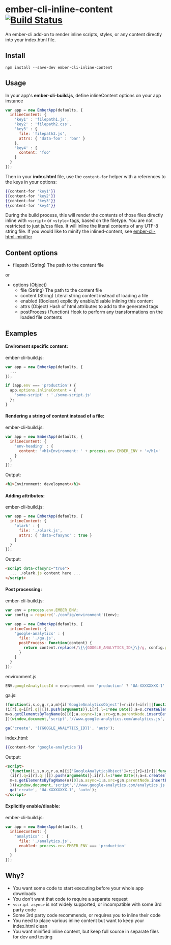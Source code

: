 # ember-cli-inline-content [![Build Status](https://travis-ci.org/gdub22/ember-cli-inline-content.svg?branch=master)](https://travis-ci.org/gdub22/ember-cli-inline-content)

An ember-cli add-on to render inline scripts, styles, or any content directly into your index.html file.

## Install
```
npm install --save-dev ember-cli-inline-content
```

## Usage

In your app's **ember-cli-build.js**, define inlineContent options on your app instance

```js
var app = new EmberApp(defaults, {
  inlineContent: {
    'key1' : 'filepath1.js',
    'key2' : 'filepath2.css',
    'key3' : {
      file: 'filepath3.js',
      attrs: { 'data-foo' : 'bar' }
    },
    'key4' : {
      content: 'foo'
    }
  }
});
```

Then in your **index.html** file, use the `content-for` helper with a references to the keys in your options:

```hbs
{{content-for 'key1'}}
{{content-for 'key2'}}
{{content-for 'key3'}}
{{content-for 'key4'}}
```

During the build process, this will render the contents of those files directly inline with `<script>` or `<style>` tags, based on the filetype. You are not restricted to just js/css files.  It will inline the literal contents of any UTF-8 string file.  If you would like to minify the inlined-content, see [ember-cli-html-minifier](https://github.com/gdub22/ember-cli-html-minifier)

## Content options
- filepath (String) The path to the content file

or

- options (Object)
    - file (String) The path to the content file
    - content (String) Literal string content instead of loading a file
    - enabled (Boolean) explicitly enable/disable inlining this content
    - attrs (Object) Hash of html attributes to add to the generated tags
    - postProcess (Function) Hook to perform any transformations on the loaded file contents

## Examples

#### Enviroment specific content:
ember-cli-build.js:
```js
var app = new EmberApp(defaults, {
  ...
});

if (app.env === 'production') {
  app.options.inlineContent = {
    'some-script' : './some-script.js'
  };
}
```

#### Rendering a string of content instead of a file:
ember-cli-build.js:
```js
var app = new EmberApp(defaults, {
  inlineContent: {
    'env-heading' : {
      content: '<h1>Environment: ' + process.env.EMBER_ENV + '</h1>'
    }
  }
});
```

Output:
```html
<h1>Environment: development</h1>
```

#### Adding attributes:
ember-cli-build.js:
```js
var app = new EmberApp(defaults, {
  inlineContent: {
    'olark' : {
      file: './olark.js',
      attrs: { 'data-cfasync' : true }
    }
  }
});
```

Output:
```html
<script data-cfasync="true">
  ... ./olark.js content here ...
</script>
```

#### Post processing:
ember-cli-build.js:
```js
var env = process.env.EMBER_ENV;
var config = require('./config/environment')(env);

var app = new EmberApp(defaults, {
  inlineContent: {
    'google-analytics' : {
      file: './ga.js',
      postProcess: function(content) {
        return content.replace(/\{\{GOOGLE_ANALYTICS_ID\}\}/g, config.googleAnalyticsId);
      }
    }
  }
});
```

environment.js
```js
ENV.googleAnalyticsId = environment === 'production' ? 'UA-XXXXXXXX-1' : 'UA-XXXXXXXX-2';
```

ga.js:
```js
(function(i,s,o,g,r,a,m){i['GoogleAnalyticsObject']=r;i[r]=i[r]||function(){
(i[r].q=i[r].q||[]).push(arguments)},i[r].l=1*new Date();a=s.createElement(o),
m=s.getElementsByTagName(o)[0];a.async=1;a.src=g;m.parentNode.insertBefore(a,m)
})(window,document,'script','//www.google-analytics.com/analytics.js','ga');

ga('create', '{{GOOGLE_ANALYTICS_ID}}', 'auto');
```

index.html:
```hbs
{{content-for 'google-analytics'}}
```

Output:
```html
<script>
  (function(i,s,o,g,r,a,m){i['GoogleAnalyticsObject']=r;i[r]=i[r]||function(){
  (i[r].q=i[r].q||[]).push(arguments)},i[r].l=1*new Date();a=s.createElement(o),
  m=s.getElementsByTagName(o)[0];a.async=1;a.src=g;m.parentNode.insertBefore(a,m)
  })(window,document,'script','//www.google-analytics.com/analytics.js','ga');
  ga('create', 'UA-XXXXXXXX-1', 'auto');
</script>
```

#### Explicitly enable/disable:
ember-cli-build.js:
```js
var app = new EmberApp(defaults, {
  inlineContent: {
    'analytics' : {
      file: './analytics.js',
      enabled: process.env.EMBER_ENV === 'production'
    }
  }
});
```


## Why?
- You want some code to start executing before your whole app downloads
- You don't want that code to require a separate request
- `<script async>` is not widely supported, or incompatible with some 3rd party code
- Some 3rd party code recommends, or requires you to inline their code
- You need to place various inline content but want to keep your index.html clean
- You want minified inline content, but keep full source in separate files for dev and testing

